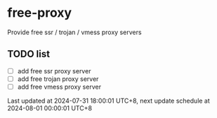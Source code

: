 
# free-proxy
Provide free ssr / trojan / vmess proxy servers


## TODO list
- [ ] add free ssr proxy server
- [ ] add free trojan proxy server
- [ ] add free vmess proxy server

Last updated at 2024-07-31 18:00:01 UTC+8, next update schedule at 2024-08-01 00:00:01 UTC+8

